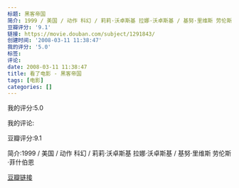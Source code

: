 ```yaml
---
标题: 黑客帝国
简介: 1999 / 美国 / 动作 科幻 / 莉莉·沃卓斯基 拉娜·沃卓斯基 / 基努·里维斯 劳伦斯·菲什伯恩
豆瓣评分: '9.1'
链接: https://movie.douban.com/subject/1291843/
创建时间: '2008-03-11 11:38:47'
我的评分: '5.0'
标签:
评论:
date: 2008-03-11 11:38:47
title: 看了电影 - 黑客帝国
tags: [电影]
categories: []
---
```


我的评分:5.0

我的评论:

豆瓣评分:9.1

简介:1999 / 美国 / 动作 科幻 / 莉莉·沃卓斯基 拉娜·沃卓斯基 / 基努·里维斯 劳伦斯·菲什伯恩

[豆瓣链接](https://movie.douban.com/subject/1291843/)

